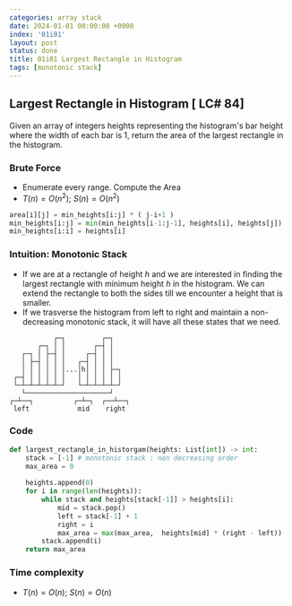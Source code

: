```yaml
---
categories: array stack
date: 2024-01-01 00:00:00 +0000
index: '01i01'
layout: post
status: done
title: 01i01 Largest Rectangle in Histogram
tags: [monotonic stack]
---
```



## Largest Rectangle in Histogram [ LC# 84]
Given an array of integers heights representing the histogram's bar height where the width of each bar is 1, return the area of the largest rectangle in the histogram.

### Brute Force
- Enumerate every range. Compute the Area
- $T(n) = O(n^2)$; $S(n) = O(n^2)$

```python
area[i][j] = min_heights[i:j] * ( j-i+1 )
min_heights[i:j] = min(min_heights[i-1:j-1], heights[i], heights[j])
min_heights[i:i] = heights[i]
```

### Intuition: Monotonic Stack
- If we are at a rectangle of height $h$ and we are interested in finding the largest rectangle with minimum height $h$ in the histogram. We can extend the rectangle to both the sides till we encounter a height that is smaller.
- If we trasverse the histogram from left to right and maintain a non-decreasing monotonic stack, it will have all these states that we need.

```              
           ┌─┐         ┌─┐    
       ┌─┐ │ │       ┌─┤ │    
   ┌─┐ │ ├─┤ │     ┌─┤ │ │    
   │ ├─┤ │ │ │   ┌─┤ │ │ │    
   │ │ │ │ │ │...│h│ │ │ ├─┐   
 ┌─┤ │ │ │ │ │   │ │ │ │ │ │   
 └─┴─┴─┴─┴─┴─┘   └─┴─┴─┴─┴─┘   
   └─────────────────────┘                
┌─┴──┐          ┌─┴─┐  ┌──┴──┐
 left            mid    right
```          

### Code
```python
def largest_rectangle_in_historgam(heights: List[int]) -> int:
    stack = [-1] # monotonic stack : non decreasing order
    max_area = 0
    
    heights.append(0)
    for i in range(len(heights)):
        while stack and heights[stack[-1]] > heights[i]:
            mid = stack.pop()
            left = stack[-1] + 1
            right = i
            max_area = max(max_area,  heights[mid] * (right - left))
        stack.append(i)
    return max_area
```


### Time complexity
- $T(n) = O(n)$; $S(n) = O(n)$
